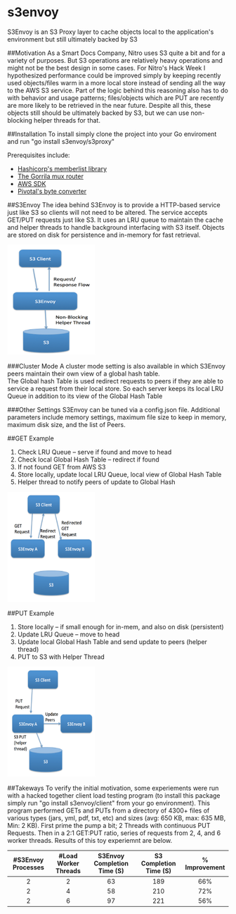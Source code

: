 # s3envoy
S3Envoy is an S3 Proxy layer to cache objects local to the application's environment but still ultimately backed by S3

##Motivation
As a Smart Docs Company, Nitro uses S3 quite a bit and for a variety of purposes.  But S3 operations are relatively heavy operations and might not be the best design in some cases.  For Nitro's Hack Week I hypothesized performance could be improved simply by keeping recently used objects/files warm in a more local store instead of sending all the way to the AWS S3 service.  Part of the logic behind this reasoning also has to do with behavior and usage patterns; files/objects which are PUT are recently are more likely to be retrieved in the near future.  Despite all this, these objects still should be ultimately backed by S3, but we can use non-blocking helper threads for that.

##Installation
To install simply clone the project into your Go enviroment and run "go install s3envoy/s3proxy"

Prerequisites include:
* [Hashicorp's memberlist library ](https://github.com/Nitro/memberlist)
* [The Gorrila mux router](https://github.com/gorilla/mux)
* [AWS SDK](https://github.com/aws/aws-sdk-go)
* [Pivotal's byte converter](github.com/pivotal-golang/bytefmt)

##S3Envoy 
The idea behind S3Envoy is to provide a HTTP-based service just like S3 so clients will not need to be altered.  The service accepts GET/PUT requests just like S3.  It uses an LRU queue to maintain the cache and helper threads to handle background interfacing with S3 itself.  Objects are stored on disk for persistence and in-memory for fast retrieval.

<img src="https://github.com/bparli/s3envoy/blob/master/png/S3Envoy.png" width="200" height="250">

###Cluster Mode
A cluster mode setting is also available in which S3Envoy peers maintain their own view of a global hash table.   
The Global hash Table is used redirect requests to peers if they are able to service a request from their local store.  So each server keeps its local LRU Queue in addition to its view of the Global Hash Table

###Other Settings
S3Envoy can be tuned via a config.json file.  Additional parameters include memory settings, maximum file size to keep in memory, maximum disk size, and the list of Peers.

##GET Example
1. Check LRU Queue – serve if found and move to head
2. Check local Global Hash Table – redirect if found
3. If not found GET from AWS S3 
4. Store locally, update local LRU Queue, local view of Global Hash Table
5. Helper thread to notify peers of update to Global Hash
 
<img src="https://github.com/bparli/s3envoy/blob/master/png/GET.png" width="200" height="250">

##PUT Example
1. Store locally – if small enough for in-mem, and also on disk (persistent)
2. Update LRU Queue – move to head
3. Update local Global Hash Table and send update to peers (helper thread)
4. PUT to S3 with Helper Thread

<img src="https://github.com/bparli/s3envoy/blob/master/png/PUT.png" width="200" height="250">

##Takeways
To verify the initial motivation, some experiements were run with a hacked together client load testing program (to install this package simply run "go install s3envoy/client" from your go environment).  This program performed GETs and PUTs from a directory of 4300+ files of various types (jars, yml, pdf, txt, etc) and sizes (avg: 650 KB, max: 635 MB, Min: 2 KB).  First prime the pump a bit; 2 Threads with continuous PUT Requests.  Then in a 2:1 GET:PUT ratio, series of requests from 2, 4, and 6 worker threads.  Results of this toy experiemnt are below.

| #S3Envoy Processes  | #Load Worker Threads  | S3Envoy Completion Time (S) |      S3 Completion Time (S) | % Improvement |
|:-------------------:|:---------------------:|:---------------------------:|:---------------------------:|:-------------:|
| 2                   |  2                    |   63                        |         189                 |    66%        |
| 2                   |  4                    |   58                        |         210                 |    72%        |
| 2                   |  6                    |    97                       |         221                 |    56%        |
